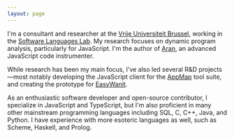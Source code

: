 ```yaml
---
layout: page
---
```


I'm a consultant and researcher at the [Vrije Universiteit Brussel](https://www.vub.be), working in the [Software Languages Lab](https://soft.vub.ac.be). My research focuses on dynamic program analysis, particularly for JavaScript. I'm the author of [Aran](https://github.com/lachrist/aran), an advanced JavaScript code instrumenter.

While research has been my main focus, I've also led several R&D projects—most notably developing the JavaScript client for the [AppMap](https://appmap.io) tool suite, and creating the prototype for [EasyWanit](https://www.wanit.com/easywanit).

As an enthusiastic software developer and open-source contributor, I specialize in JavaScript and TypeScript, but I'm also proficient in many other mainstream programming languages including SQL, C, C++, Java, and Python. I have experience with more esoteric languages as well, such as Scheme, Haskell, and Prolog.

